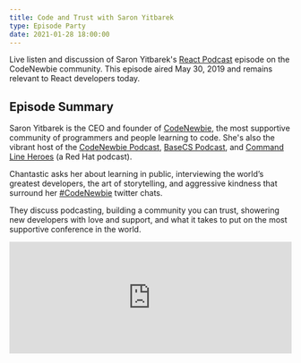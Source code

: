 ```yaml
---
title: Code and Trust with Saron Yitbarek
type: Episode Party
date: 2021-01-28 18:00:00
---
```


Live listen and discussion of Saron Yitbarek's [React Podcast](https://reactpodcast.com) episode on the CodeNewbie community. This episode aired May 30, 2019 and remains relevant to React developers today.

## Episode Summary

Saron Yitbarek is the CEO and founder of [CodeNewbie](https://www.codenewbie.org/), the most supportive community of programmers and people learning to code. She's also the vibrant host of the [CodeNewbie Podcast](https://www.codenewbie.org/podcast), [BaseCS Podcast](https://www.codenewbie.org/basecs), and [Command Line Heroes](https://www.redhat.com/en/command-line-heroes) (a Red Hat podcast).

Chantastic asks her about learning in public, interviewing the world’s greatest developers, the art of storytelling, and aggressive kindness that surround her [#CodeNewbie](https://twitter.com/search?q=%23codenewbie) twitter chats.

They discuss podcasting, building a community you can trust, showering new developers with love and support, and what it takes to put on the most supportive conference in the world.

<iframe height="200px" width="100%" frameborder="no" scrolling="no" seamless src="https://player.simplecast.com/69d510c0-60aa-4ea1-a5e7-d2bf514f5fd8?dark=false"></iframe>

